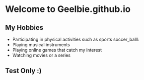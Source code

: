 # Welcome to Geelbie.github.io

## My Hobbies
- Participating in physical activities such as sports soccer_balll:
- Playing musical instruments
- Playing online games that catch my interest
- Watching movies or a series

## Test Only :)
